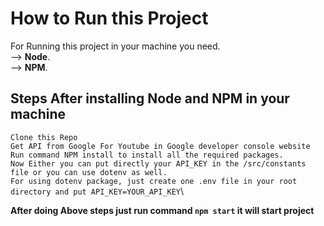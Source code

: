 # How to Run this Project

For Running this project in your machine you need.\
 --> **Node**.\
 --> **NPM**.

## Steps After installing Node and NPM in your machine

 `Clone this Repo`\
`Get API from Google For Youtube in Google developer console website`\
`Run command NPM install to install all the required packages.`\
`Now Either you can put directly your API_KEY in the /src/constants file or you can use dotenv as well.`\
`For using dotenv package, just create one .env file in your root directory and put API_KEY=YOUR_API_KEY`\

**After doing Above steps just run command `npm start` it will start project**
